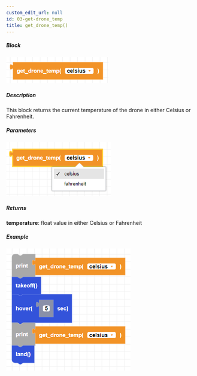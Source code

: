 ```yaml
---
custom_edit_url: null
id: 03-get-drone_temp
title: get_drone_temp()
---
```


##### Block

![drone temp image](get_drone_temp.png)

##### Description

This block returns the current temperature of the drone in either Celsius or Fahrenheit.

##### Parameters

![drone temp params](get_drone_temp_params.png)

##### Returns

**temperature**: float value in either Celsius or Fahrenheit

##### Example

![drone temp example](get_drone_temp_example.png)
